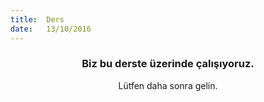```yaml
---
title:  Ders
date:   13/10/2016
---
```


### <center>Biz bu derste üzerinde çalışıyoruz.</center>
<center>Lütfen daha sonra gelin.</center>